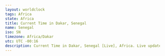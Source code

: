 ```yaml
---
layout: worldclock
tags: Africa
state: Africa
title: Current Time in Dakar, Senegal
name: Senegal
iso: SN
timezone: Africa/Dakar
utc: UTC -00:16
description: Current Time in Dakar, Senegal [Live], Africa. Live update now time in Dakar, timezone Africa/Dakar, UTC -00:16, Country ISO code & Current Local Time.
---
```


